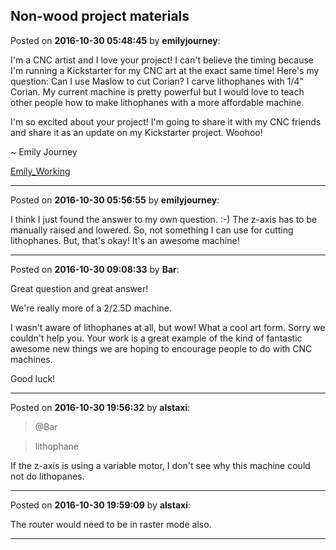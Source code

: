 ## Non-wood project materials
Posted on **2016-10-30 05:48:45** by **emilyjourney**:

I'm a CNC artist and I love your project! I can't believe the timing because I'm running a Kickstarter for my CNC art at the exact same time! Here's my question: Can I use Maslow to cut Corian? I carve lithophanes with 1/4" Corian. My current machine is pretty powerful but I would love to teach other people how to make lithophanes with a more affordable machine.

I'm so excited about your project! I'm going to share it with my CNC friends and share it as an update on my Kickstarter project. Woohoo!

~ Emily Journey

 [Emily_Working](/images/w6/w6t3_emily_working.jpg.jpg)

---

Posted on **2016-10-30 05:56:55** by **emilyjourney**:

I think I just found the answer to my own question. :-) The z-axis has to be manually raised and lowered. So, not something I can use for cutting lithophanes. But, that's okay! It's an awesome machine!

---

Posted on **2016-10-30 09:08:33** by **Bar**:

Great question and great answer!



We're really more of a 2/2.5D machine.



I wasn't aware of lithophanes at all, but wow! What a cool art form. Sorry we couldn't help you. Your work is a great example of the kind of fantastic awesome new things we are hoping to encourage people to do with CNC machines. 



Good luck!

---

Posted on **2016-10-30 19:56:32** by **alstaxi**:

> @Bar

> lithophane

If the z-axis is using a variable motor, I don't see why this machine could not do lithopanes.

---

Posted on **2016-10-30 19:59:09** by **alstaxi**:

The router would need to be in raster mode also.

---

